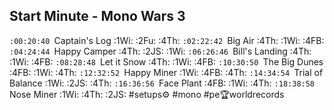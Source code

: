 ## Start Minute - Mono Wars 3
`:00:20:40 `Captain's Log  :1Wi: :2Fu: :4Th:
`:02:22:42 `Big Air :4Th: :1Wi: :4FB:
`:04:24:44 `Happy Camper :4Th: :2JS: :1Wi:
`:06:26:46 `Bill's Landing :4Th: :1Wi: :4FB:
`:08:28:48 `Let it Snow :4Th: :1Wi: :4FB:
`:10:30:50 `The Big Dunes :4FB: :1Wi: :4Th:
`:12:32:52 `Happy Miner :1Wi: :4FB: :4Th:
`:14:34:54 `Trial of Balance :1Wi: :2JS: :4Th:
`:16:36:56 `Face Plant :4FB: :1Wi: :4Th:
`:18:38:58 `Nose Miner :1Wi: :4Th: :2JS:
#setups⚙ #mono #pe🏆worldrecords
